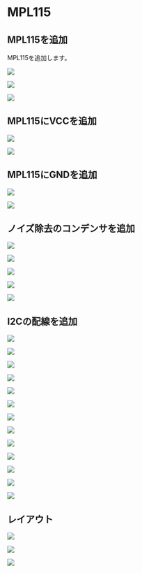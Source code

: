 # MPL115

## MPL115を追加

MPL115を追加します。

![](img/lab02/mpl115_001.png)

![](img/lab02/mpl115_002.png)

![](img/lab02/mpl115_003.png)

## MPL115にVCCを追加

![](img/lab02/mpl115_004.png)

![](img/lab02/mpl115_005.png)

## MPL115にGNDを追加

![](img/lab02/mpl115_006.png)

![](img/lab02/mpl115_007.png)

## ノイズ除去のコンデンサを追加

![](img/lab02/mpl115_008.png)

![](img/lab02/mpl115_009.png)

![](img/lab02/mpl115_010.png)

![](img/lab02/mpl115_011.png)

![](img/lab02/mpl115_012.png)

## I2Cの配線を追加

![](img/lab02/mpl115_012.png)

![](img/lab02/mpl115_013.png)

![](img/lab02/mpl115_014.png)

![](img/lab02/mpl115_015.png)

![](img/lab02/mpl115_016.png)

![](img/lab02/mpl115_017.png)

![](img/lab02/mpl115_018.png)

![](img/lab02/mpl115_019.png)

![](img/lab02/mpl115_020.png)

![](img/lab02/mpl115_021.png)

![](img/lab02/mpl115_022.png)

![](img/lab02/mpl115_023.png)

![](img/lab02/mpl115_024.png)


## レイアウト

![](img/lab02/mpl115_025.png)

![](img/lab02/mpl115_026.png)

![](img/lab02/mpl115_027.png)


